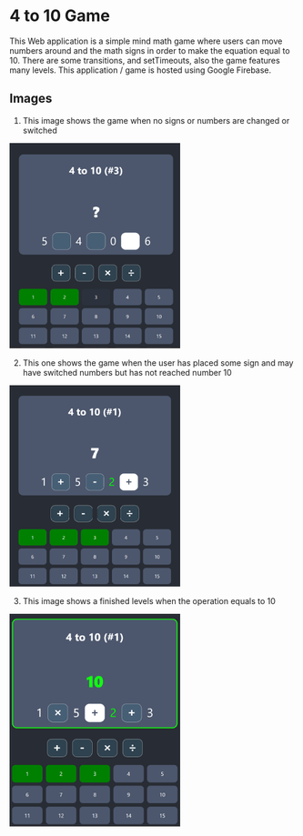 # 4 to 10 Game
This Web application is a simple mind math game where users can move numbers around and the math signs in order to make the equation equal to 10. There are some transitions, and 
setTimeouts, also the game features many levels. This application / game is hosted using Google Firebase.
## Images
1. This image shows the game when no signs or numbers are changed or switched
   
<img src="https://raw.githubusercontent.com/gscruz627/sum10/master/public/img_1.png" width="300px"/>

2. This one shows the game when the user has placed some sign and may have switched numbers but has not reached number 10
   
<img src="https://raw.githubusercontent.com/gscruz627/sum10/master/public/img_2.png" width="300px"/>

3. This image shows a finished levels when the operation equals to 10
   
<img src="https://raw.githubusercontent.com/gscruz627/sum10/master/public/img_3.png" width="300px"/>
